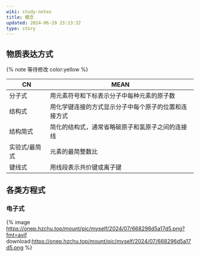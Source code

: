 ```yaml
---
wiki: study-notes
title: 概念
updated: 2024-06-29 23:13:32
type: story
---
```


## 物质表达方式

{% note 等待修改 color:yellow %}

| CN           | MEAN |
| ------------ | ----- |
| 分子式       | 用元素符号和下标表示分子中每种元素的原子数 |
| 结构式       | 用化学键连接的方式显示分子中每个原子的位置和连接方式 |
| 结构简式 | 简化的结构式，通常省略碳原子和氢原子之间的连接线 |
| 实验式/最简式 | 元素的最简整数比 |
| 键线式 | 用线段表示共价键或离子键 |

## 各类方程式

### 电子式

{% image https://onep.hzchu.top/mount/pic/myself/2024/07/668296d5a17d5.png?fmt=avif download:https://onep.hzchu.top/mount/pic/myself/2024/07/668296d5a17d5.png %}
